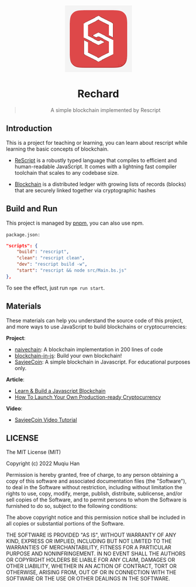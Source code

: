 <div align="center">

<img src="./.github/logo.png">

# Rechard

> A simple blockchain implemented by Rescript

</div>

## Introduction

This is a project for teaching or learning, you can learn about rescript while learning the basic concepts of blockchain.

- [ReScript](https://rescript-lang.org/) is a robustly typed language that compiles to efficient and human-readable JavaScript. It comes with a lightning fast compiler toolchain that scales to any codebase size.

- [Blockchain](https://en.wikipedia.org/wiki/Blockchain) is a distributed ledger with growing lists of records (blocks) that are securely linked together via cryptographic hashes

## Build and Run

This project is managed by [pnpm](https://pnpm.io/), you can also use npm.

`package.json:`
```json
"scripts": {
    "build": "rescript",
    "clean": "rescript clean",
    "dev": "rescript build -w",
    "start": "rescript && node src/Main.bs.js"
},
```

To see the effect, just run `npm run start`.

## Materials
These materials can help you understand the source code of this project, and more ways to use JavaScript to build blockchains or cryptocurrencies:

__Project__:
- [naivechain](https://github.com/lhartikk/naivechain):  A blockchain implementation in 200 lines of code 
- [blockchain-in-js](https://github.com/nambrot/blockchain-in-js):  Build your own blockchain! 
- [SavjeeCoin](https://github.com/Savjee/SavjeeCoin):  A simple blockchain in Javascript. For educational purposes only.

__Article__:
- [Learn & Build a Javascript Blockchain](https://medium.com/@spenserhuang/learn-build-a-javascript-blockchain-part-1-ca61c285821e)
- [How To Launch Your Own Production-ready Cryptocurrency](https://hackernoon.com/how-to-launch-your-own-production-ready-cryptocurrency-ab97cb773371)

__Video__:
- [SavjeeCoin Video Tutorial](https://www.youtube.com/watch?v=zVqczFZr124)

## LICENSE
The MIT License (MIT)

Copyright (c) 2022 Muqiu Han

Permission is hereby granted, free of charge, to any person obtaining a copy
of this software and associated documentation files (the "Software"), to deal
in the Software without restriction, including without limitation the rights
to use, copy, modify, merge, publish, distribute, sublicense, and/or sell
copies of the Software, and to permit persons to whom the Software is
furnished to do so, subject to the following conditions:

The above copyright notice and this permission notice shall be included in all
copies or substantial portions of the Software.

THE SOFTWARE IS PROVIDED "AS IS", WITHOUT WARRANTY OF ANY KIND, EXPRESS OR
IMPLIED, INCLUDING BUT NOT LIMITED TO THE WARRANTIES OF MERCHANTABILITY,
FITNESS FOR A PARTICULAR PURPOSE AND NONINFRINGEMENT. IN NO EVENT SHALL THE
AUTHORS OR COPYRIGHT HOLDERS BE LIABLE FOR ANY CLAIM, DAMAGES OR OTHER
LIABILITY, WHETHER IN AN ACTION OF CONTRACT, TORT OR OTHERWISE, ARISING FROM,
OUT OF OR IN CONNECTION WITH THE SOFTWARE OR THE USE OR OTHER DEALINGS IN THE
SOFTWARE.
